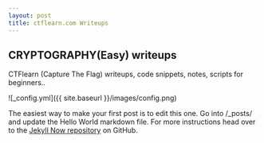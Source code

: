 ```yaml
---
layout: post
title: ctflearn.com Writeups
---
```

CRYPTOGRAPHY(Easy) writeups
---
CTFlearn (Capture The Flag) writeups, code snippets, notes, scripts for beginners..


![_config.yml]({{ site.baseurl }}/images/config.png)

The easiest way to make your first post is to edit this one. Go into /_posts/ and update the Hello World markdown file. For more instructions head over to the [Jekyll Now repository](https://github.com/barryclark/jekyll-now) on GitHub.
